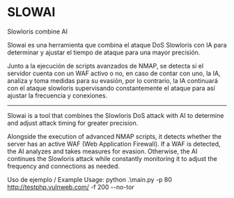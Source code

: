 # SLOWAI
Slowloris combine AI

Slowai es una herramienta que combina el ataque DoS Slowloris con IA para determinar y ajustar el tiempo de ataque para una mayor precisión. 


Junto a la ejecución de scripts avanzados de NMAP, se detecta si el servidor cuenta con un WAF activo o no, en caso de contar con uno, la IA, analiza y toma medidas para su evasión, por lo contrario, la IA continuará con el ataque slowloris supervisando constantemente el ataque para así ajustar la frecuencia y conexiones.


----


Slowai is a tool that combines the Slowloris DoS attack with AI to determine and adjust attack timing for greater precision.

Alongside the execution of advanced NMAP scripts, it detects whether the server has an active WAF (Web Application Firewall). If a WAF is detected, the AI analyzes and takes measures for evasion. Otherwise, the AI continues the Slowloris attack while constantly monitoring it to adjust the frequency and connections as needed.


Uso de ejemplo / Example Usage: python .\main.py -p 80 http://testphp.vulnweb.com/ -f 200 --no-tor
